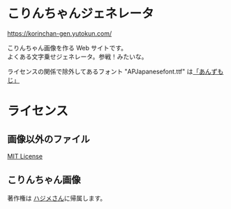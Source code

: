 # こりんちゃんジェネレータ

https://korinchan-gen.yutokun.com/

こりんちゃん画像を作る Web サイトです。  
よくある文字乗せジェネレータ。参戦！みたいな。

ライセンスの関係で除外してあるフォント "APJapanesefont.ttf" は[「あんずもじ」](http://www8.plala.or.jp/p_dolce/site3-1.html)

# ライセンス

## 画像以外のファイル  
[MIT License](LICENSE)

## こりんちゃん画像  
著作権は [ハジメさん](https://twitter.com/x_hjm_x)に帰属します。
